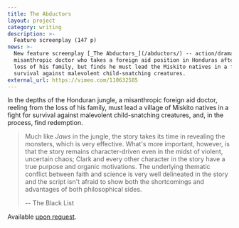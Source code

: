 ```yaml
---
title: The Abductors
layout: project
category: writing
description: >-
  Feature screenplay (147 p)
news: >-
  New feature screenplay [_The Abductors_](/abductors/) -- action/drama about a
  misanthropic doctor who takes a foreign aid position in Honduras after the
  loss of his family, but finds he must lead the Miskito natives in a fight for
  survival against malevolent child-snatching creatures.
external_url: https://vimeo.com/110632585
---
```


In the depths of the Honduran jungle, a misanthropic foreign aid doctor,
reeling from the loss of his family, must lead a village of Miskito natives in
a fight for survival against malevolent child-snatching creatures, and, in the
process, find redemption.

> Much like _Jaws_ in the jungle, the story takes its time in revealing the
> monsters, which is very effective. What's more important, however, is that
> the story remains character-driven even in the midst of violent, uncertain
> chaos; Clark and every other character in the story have a true purpose and
> organic motivations. The underlying thematic conflict between faith and
> science is very well delineated in the story and the script isn't afraid to
> show both the shortcomings and advantages of both philosophical sides.
>
> -- The Black List

Available [upon request](mailto:hello@paulwrankin.com).
